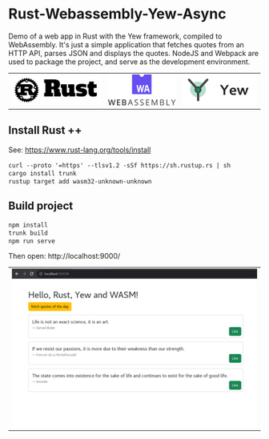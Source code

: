 # Rust-Webassembly-Yew-Async

Demo of a web app in Rust with the Yew framework, compiled to WebAssembly. It's just a simple application that fetches quotes from an HTTP API, parses JSON and displays the quotes. NodeJS and Webpack are used to package the project, and serve as the development environment.

<table border="0">
 <tr>
    <td><img src="./logo-rust.png"/></td>
    <td><img src="./logo-webassembly.png"/></td>
    <td><img src="./logo-yew.png"/></td>
 </tr>
</table>

## Install Rust ++
See: https://www.rust-lang.org/tools/install

```
curl --proto '=https' --tlsv1.2 -sSf https://sh.rustup.rs | sh
cargo install trunk
rustup target add wasm32-unknown-unknown
```

## Build project
```
npm install
trunk build
npm run serve
```

Then open: http://localhost:9000/

<table border="0">
 <tr>
    <td><img src="./Screenshot-2022-09-23.png"/></td>
 </tr>
</table>
